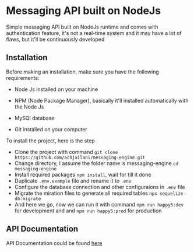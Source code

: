 # Messaging API built on NodeJs

Simple messaging API built on NodeJs runtime and comes with authentication feature, it's not a real-time system and it may have a lot of flaws, but it'll be continuously developed

## Installation

Before making an installation, make sure you have the following requirements:

- Node Js installed on your machine

- NPM (Node Package Manager), basically it'll installed automatically with the Node Js
- MySQl database
- Git installed on your computer

To install the project, here is the step

- Clone the project with command `git clone https://github.com/achjailani/messaging-engine.git`
- Change directory, I assume the folder name is messaging-engine `cd messaging-engine`
- Install required packages `npm install`, wait for till it done
- Duplicate `.env.example` file and rename it to `.env`
- Configure the database connection and other configuraions in `.env` file
- Migrate the miration files to generate all required tables `npx sequelize db:migrate`
- And here we go, now we can run it with command `npm run happy5:dev` for development and and `npm run happy5:prod` for production

## API Documentation

API Documentation could be found [here](https://github.com/achjailani/messaging-engine/blob/develop/API_DOCS)
